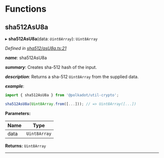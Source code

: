 

# Functions

<a id="sha512asu8a"></a>

##  sha512AsU8a

▸ **sha512AsU8a**(data: *`Uint8Array`*): `Uint8Array`

*Defined in [sha512/asU8a.ts:21](https://github.com/polkadot-js/common/blob/9f9ceff/packages/util-crypto/src/sha512/asU8a.ts#L21)*

*__name__*: sha512AsU8a

*__summary__*: Creates sha-512 hash of the input.

*__description__*: Returns a sha-512 `Uint8Array` from the supplied data.

*__example__*:   

```javascript
import { sha512AsU8a } from '@polkadot/util-crypto';

sha512AsU8a(Uint8Array.from([...])); // => Uint8Array([...])
```

**Parameters:**

| Name | Type |
| ------ | ------ |
| data | `Uint8Array` |

**Returns:** `Uint8Array`

___


